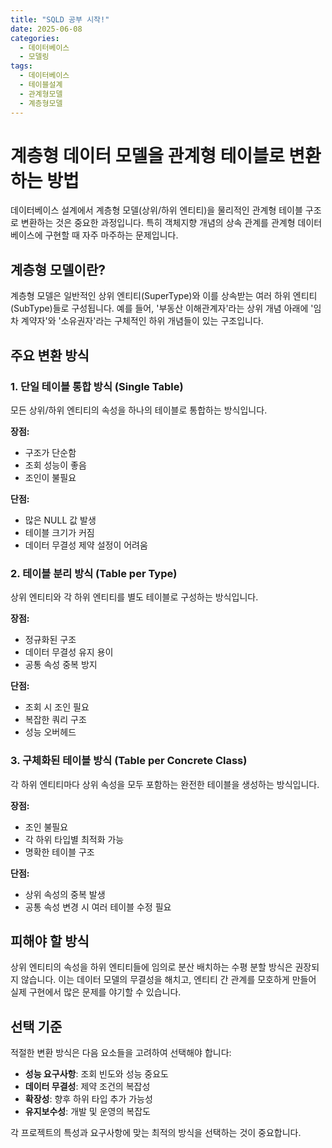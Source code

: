 ```yaml
---
title: "SQLD 공부 시작!"
date: 2025-06-08
categories:
  - 데이터베이스
  - 모델링
tags:
  - 데이터베이스
  - 테이블설계
  - 관계형모델
  - 계층형모델
---
```



# 계층형 데이터 모델을 관계형 테이블로 변환하는 방법

데이터베이스 설계에서 계층형 모델(상위/하위 엔티티)을 물리적인 관계형 테이블 구조로 변환하는 것은 중요한 과정입니다. 특히 객체지향 개념의 상속 관계를 관계형 데이터베이스에 구현할 때 자주 마주하는 문제입니다.

## 계층형 모델이란?

계층형 모델은 일반적인 상위 엔티티(SuperType)와 이를 상속받는 여러 하위 엔티티(SubType)들로 구성됩니다. 예를 들어, '부동산 이해관계자'라는 상위 개념 아래에 '임차 계약자'와 '소유권자'라는 구체적인 하위 개념들이 있는 구조입니다.

## 주요 변환 방식

### 1. 단일 테이블 통합 방식 (Single Table)
모든 상위/하위 엔티티의 속성을 하나의 테이블로 통합하는 방식입니다.

**장점:**
- 구조가 단순함
- 조회 성능이 좋음
- 조인이 불필요

**단점:**
- 많은 NULL 값 발생
- 테이블 크기가 커짐
- 데이터 무결성 제약 설정이 어려움

### 2. 테이블 분리 방식 (Table per Type)
상위 엔티티와 각 하위 엔티티를 별도 테이블로 구성하는 방식입니다.

**장점:**
- 정규화된 구조
- 데이터 무결성 유지 용이
- 공통 속성 중복 방지

**단점:**
- 조회 시 조인 필요
- 복잡한 쿼리 구조
- 성능 오버헤드

### 3. 구체화된 테이블 방식 (Table per Concrete Class)
각 하위 엔티티마다 상위 속성을 모두 포함하는 완전한 테이블을 생성하는 방식입니다.

**장점:**
- 조인 불필요
- 각 하위 타입별 최적화 가능
- 명확한 테이블 구조

**단점:**
- 상위 속성의 중복 발생
- 공통 속성 변경 시 여러 테이블 수정 필요

## 피해야 할 방식

상위 엔티티의 속성을 하위 엔티티들에 임의로 분산 배치하는 수평 분할 방식은 권장되지 않습니다. 이는 데이터 모델의 무결성을 해치고, 엔티티 간 관계를 모호하게 만들어 실제 구현에서 많은 문제를 야기할 수 있습니다.

## 선택 기준

적절한 변환 방식은 다음 요소들을 고려하여 선택해야 합니다:

- **성능 요구사항**: 조회 빈도와 성능 중요도
- **데이터 무결성**: 제약 조건의 복잡성
- **확장성**: 향후 하위 타입 추가 가능성
- **유지보수성**: 개발 및 운영의 복잡도

각 프로젝트의 특성과 요구사항에 맞는 최적의 방식을 선택하는 것이 중요합니다.

